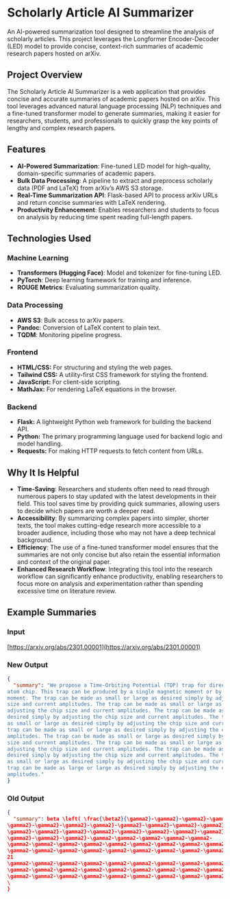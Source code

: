 # Scholarly Article AI Summarizer

An AI-powered summarization tool designed to streamline the analysis of scholarly articles. This project leverages the Longformer Encoder-Decoder (LED) model to provide concise, context-rich summaries of academic research papers hosted on arXiv.

## Project Overview

The Scholarly Article AI Summarizer is a web application that provides concise and accurate summaries of academic papers hosted on arXiv. This tool leverages advanced natural language processing (NLP) techniques and a fine-tuned transformer model to generate summaries, making it easier for researchers, students, and professionals to quickly grasp the key points of lengthy and complex research papers.

## Features

- **AI-Powered Summarization**: Fine-tuned LED model for high-quality, domain-specific summaries of academic papers.
- **Bulk Data Processing**: A pipeline to extract and preprocess scholarly data (PDF and LaTeX) from arXiv’s AWS S3 storage.
- **Real-Time Summarization API**: Flask-based API to process arXiv URLs and return concise summaries with LaTeX rendering.
- **Productivity Enhancement**: Enables researchers and students to focus on analysis by reducing time spent reading full-length papers.

## Technologies Used

### Machine Learning
- **Transformers (Hugging Face)**: Model and tokenizer for fine-tuning LED.
- **PyTorch**: Deep learning framework for training and inference.
- **ROUGE Metrics**: Evaluating summarization quality.

### Data Processing
- **AWS S3**: Bulk access to arXiv papers.
- **Pandoc**: Conversion of LaTeX content to plain text.
- **TQDM**: Monitoring pipeline progress.

### Frontend
- **HTML/CSS:** For structuring and styling the web pages.
- **Tailwind CSS:** A utility-first CSS framework for styling the frontend.
- **JavaScript:** For client-side scripting.
- **MathJax:** For rendering LaTeX equations in the browser.

### Backend
- **Flask:** A lightweight Python web framework for building the backend API.
- **Python:** The primary programming language used for backend logic and model handling.
- **Requests:** For making HTTP requests to fetch content from URLs.

## Why It Is Helpful

- **Time-Saving**: Researchers and students often need to read through numerous papers to stay updated with the latest developments in their field. This tool saves time by providing quick summaries, allowing users to decide which papers are worth a deeper read.
- **Accessibility**: By summarizing complex papers into simpler, shorter texts, the tool makes cutting-edge research more accessible to a broader audience, including those who may not have a deep technical background.
- **Efficiency**: The use of a fine-tuned transformer model ensures that the summaries are not only concise but also retain the essential information and context of the original paper.
- **Enhanced Research Workflow**: Integrating this tool into the research workflow can significantly enhance productivity, enabling researchers to focus more on analysis and experimentation rather than spending excessive time on literature review.

## Example Summaries

### Input
[https://arxiv.org/abs/2301.00001](https://arxiv.org/abs/2301.00001)

### New Output
```json
{
  "summary": "We propose a Time-Orbiting Potential (TOP) trap for direct loading from an
atom chip. This trap can be produced by a single magnetic moment or by a single magnetic
moment. The trap can be made as small or large as desired simply by adjusting the chip
size and current amplitudes. The trap can be made as small or large as desired simply by
adjusting the chip size and current amplitudes. The trap can be made as small or large as
desired simply by adjusting the chip size and current amplitudes. The trap can be made
as small or large as desired simply by adjusting the chip size and current amplitudes. The
trap can be made as small or large as desired simply by adjusting the chip size and current
amplitudes. The trap can be made as small or large as desired simply by adjusting the chip
size and current amplitudes. The trap can be made as small or large as desired simply by
adjusting the chip size and current amplitudes. The trap can be made as small or large as
desired simply by adjusting the chip size and current amplitudes. The trap can be made
as small or large as desired simply by adjusting the chip size and current amplitudes. The
trap can be made as large or large as desired simply by adjusting the chip size and current
amplitudes."
}
```

### Old Output
```json
{
  "summary": beta \left( \frac{\beta2}{\gamma2}-\gamma2}-\gamma2}-\gamma2}-\gamma2}-
\gamma2}-\gamma2}-\gamma2}-\gamma2}-\gamma2}-\gamma2}-\gamma2}-\gamma2}-
\gamma2}-\gamma2}-\gamma2}-\gamma2}-\gamma2}-\gamma2}-\gamma2}-\gamma2}-
\gamma2}-\gamma2}-\gamma2}-\gamma2-\gamma2-\gamma2-\gamma2-\gamma2-
\gamma2-\gamma2-\gamma2-\gamma2-\gamma2-\gamma2-\gamma2-\gamma2-\gamma2-\gamma2-
\gamma2-\gamma2-\gamma2-\gamma2-\gamma2-\gamma2-\gamma2-\gamma2-\gamma2-\gamma2-
21
\gamma2-\gamma2-\gamma2-\gamma2-\gamma2-\gamma2-\gamma2-\gamma2-\gamma2-\gamma2-
\gamma2-\gamma2-\gamma2-\gamma2-\gamma2-\gamma2-\gamma2-\gamma2-\gamma2-\gamma2-
\gamma2-\gamma2-\gamma2-\gamma2-\gamma2-\gamma2-\gamma2-\gamma2-\gamma2-\gamma2-
\
}
```
